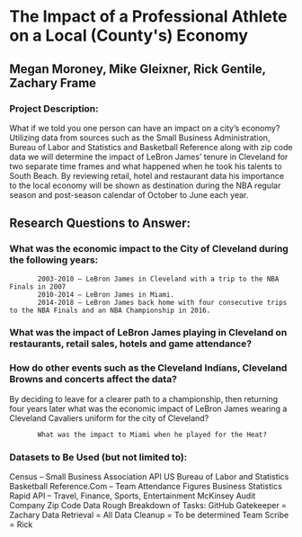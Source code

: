 # The Impact of a Professional Athlete on a Local (County's) Economy

## Megan Moroney, Mike Gleixner, Rick Gentile, Zachary Frame

### Project Description: 

 What if we told you one person can have an impact on a city’s economy? Utilizing data from sources such as the Small Business Administration, Bureau of Labor and Statistics and Basketball Reference along with zip code data we will determine the impact of LeBron James’ tenure in Cleveland for two separate time frames and what happened when he took his talents to South Beach. By reviewing retail, hotel and restaurant data his importance to the local economy will be shown as destination during the NBA regular season and post-season calendar of October to June each year.
 
## Research Questions to Answer:
### What was the economic impact to the City of Cleveland during the following years:

           2003-2010 – LeBron James in Cleveland with a trip to the NBA Finals in 2007
           2010-2014 – LeBron James in Miami.
           2014-2018 – LeBron James back home with four consecutive trips to the NBA Finals and an NBA Championship in 2016.
           
### What was the impact of LeBron James playing in Cleveland on restaurants, retail sales, hotels and game attendance?
### How do other events such as the Cleveland Indians, Cleveland Browns and concerts affect the data?

By deciding to leave for a clearer path to a championship, then returning four years later what was the economic impact of LeBron James wearing a Cleveland Cavaliers uniform for the city of Cleveland?

           What was the impact to Miami when he played for the Heat?         
           
### Datasets to Be Used (but not limited to):
 Census – Small Business Association API
 US Bureau of Labor and Statistics
 Basketball Reference.Com – Team Attendance Figures
 Business Statistics
 Rapid API – Travel, Finance, Sports, Entertainment
 McKinsey Audit Company
 Zip Code Data
 Rough Breakdown of Tasks:
 GitHub Gatekeeper = Zachary
 Data Retrieval = All
 Data Cleanup = To be determined
 Team Scribe = Rick
